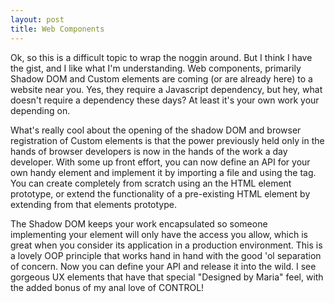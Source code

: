 ```yaml
---
layout: post
title: Web Components
---
```


Ok, so this is a difficult topic to wrap the noggin around.  But I think I have the gist, and I like what I'm understanding.  Web components, primarily Shadow DOM and Custom elements are coming (or are already here) to a website near you.  Yes, they require a Javascript dependency, but hey, what doesn't require a dependency these days?  At least it's your own work your depending on.

What's really cool about the opening of the shadow DOM and browser registration of Custom elements is that the power previously held only in the hands of browser developers is now in the hands of the work a day developer.  With some up front effort, you can now define an API for your own handy element and implement it by importing a file and using the tag.  You can create completely from scratch using an the HTML element prototype, or extend the functionality of a pre-existing HTML element by extending from that elements prototype.  

The Shadow DOM keeps your work encapsulated so someone implementing your element will only have the access you allow, which is great when you consider its application in a production environment.  This is a lovely OOP principle that works hand in hand with the good 'ol separation of concern.  Now you can define your API and release it into the wild.  I see gorgeous UX elements that have that special "Designed by Maria" feel, with the added bonus of my anal love of CONTROL!
